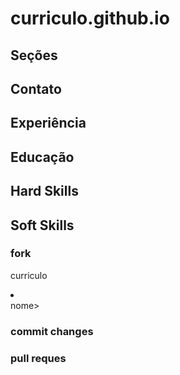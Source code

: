 # curriculo.github.io

## Seções

## Contato

## Experiência

## Educação

## Hard Skills

## Soft Skills 


### fork 
curriculo 
<li ><a href="Link curriculo"></a></li>
<a target="_blank">nome></a>

### commit changes

### pull reques